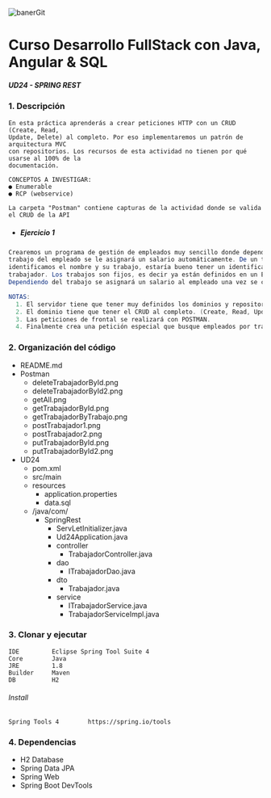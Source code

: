   
![banerGit](https://user-images.githubusercontent.com/22893383/107159880-121e0b80-6993-11eb-92e3-1efd1d8f4dba.PNG)

# Curso Desarrollo FullStack con Java, Angular & SQL

##### UD24 - SPRING REST

### 1. Descripción
```
En esta práctica aprenderás a crear peticiones HTTP con un CRUD (Create, Read,
Update, Delete) al completo. Por eso implementaremos un patrón de arquitectura MVC
con repositorios. Los recursos de esta actividad no tienen por qué usarse al 100% de la
documentación.

CONCEPTOS A INVESTIGAR:
● Enumerable
● RCP (webservice)
``` 

```
La carpeta "Postman" contiene capturas de la actividad donde se valida el CRUD de la API
```

 - ##### Ejercicio 1
```java
Crearemos un programa de gestión de empleados muy sencillo donde dependiendo del
trabajo del empleado se le asignará un salario automáticamente. De un trabajador
identificamos el nombre y su trabajo, estaría bueno tener un identificador único por este
trabajador. Los trabajos son fijos, es decir ya están definidos en un ENUMERABLE.
Dependiendo del trabajo se asignará un salario al empleado una vez se crea.

NOTAS:
  1. El servidor tiene que tener muy definidos los dominios y repositorios.
  2. El dominio tiene que tener el CRUD al completo. (Create, Read, Update, Delete)
  3. Las peticiones de frontal se realizará con POSTMAN.
  4. Finalmente crea una petición especial que busque empleados por trabajo.
```

### 2. Organización del código
- README.md
- Postman
  - deleteTrabajadorById.png
  - deleteTrabajadorById2.png
  - getAll.png
  - getTrabajadorById.png
  - getTrabajadorByTrabajo.png
  - postTrabajador1.png
  - postTrabajador2.png
  - putTrabajadorById.png
  - putTrabajadorById2.png
- UD24
  - pom.xml
  - src/main
  - resources
    - application.properties
    - data.sql
  - /java/com/
    - SpringRest
      - ServLetInitializer.java
      - Ud24Application.java
      - controller
          - TrabajadorController.java
      - dao
          - ITrabajadorDao.java
      - dto
          - Trabajador.java
      - service
          - ITrabajadorService.java
          - TrabajadorServiceImpl.java

### 3. Clonar y ejecutar

```
IDE         Eclipse Spring Tool Suite 4
Core        Java            
JRE         1.8
Builder     Maven
DB          H2
```

###### Install
```
Spring Tools 4        https://spring.io/tools
```

### 4. Dependencias

- H2 Database
- Spring Data JPA
- Spring Web
- Spring Boot DevTools
